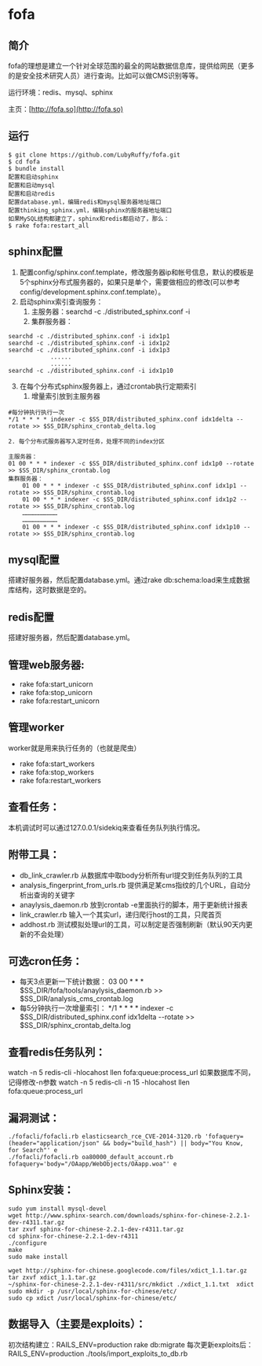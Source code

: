 fofa
==

简介
---
fofa的理想是建立一个针对全球范围的最全的网站数据信息库，提供给网民（更多的是安全技术研究人员）进行查询。比如可以做CMS识别等等。

运行环境：redis、mysql、sphinx

主页：[http://fofa.so](http://fofa.so)

运行
---
```
$ git clone https://github.com/LubyRuffy/fofa.git
$ cd fofa
$ bundle install
配置和启动sphinx
配置和启动mysql
配置和启动redis
配置database.yml，编辑redis和mysql服务器地址端口
配置thinking_sphinx.yml，编辑sphinx的服务器地址端口
如果MySQL结构都建立了，sphinx和redis都启动了，那么：
$ rake fofa:restart_all
```

sphinx配置
---
1. 配置config/sphinx.conf.template，修改服务器ip和帐号信息，默认的模板是5个sphinx分布式服务器的，如果只是单个，需要做相应的修改(可以参考config/development.sphinx.conf.template）。
2. 启动sphinx索引查询服务：
    1. 主服务器：searchd -c ./distributed_sphinx.conf -i
    2. 集群服务器：
```
searchd -c ./distributed_sphinx.conf -i idx1p1
searchd -c ./distributed_sphinx.conf -i idx1p2
searchd -c ./distributed_sphinx.conf -i idx1p3
            ......
            ......
searchd -c ./distributed_sphinx.conf -i idx1p10
```
3. 在每个分布式sphinx服务器上，通过crontab执行定期索引
    1. 增量索引放到主服务器
```
#每分钟执行执行一次
*/1 * * * * indexer -c $SS_DIR/distributed_sphinx.conf idx1delta --rotate >> $SS_DIR/sphinx_crontab_delta.log
```
    2. 每个分布式服务器写入定时任务，处理不同的index分区
```
主服务器：
01 00 * * * indexer -c $SS_DIR/distributed_sphinx.conf idx1p0 --rotate >> $SS_DIR/sphinx_crontab.log
集群服务器：
    01 00 * * * indexer -c $SS_DIR/distributed_sphinx.conf idx1p1 --rotate >> $SS_DIR/sphinx_crontab.log
    01 00 * * * indexer -c $SS_DIR/distributed_sphinx.conf idx1p2 --rotate >> $SS_DIR/sphinx_crontab.log
    …………………………
    …………………………
    01 00 * * * indexer -c $SS_DIR/distributed_sphinx.conf idx1p10 --rotate >> $SS_DIR/sphinx_crontab.log
```

mysql配置
---
搭建好服务器，然后配置database.yml。通过rake db:schema:load来生成数据库结构，这时数据是空的。

redis配置
---
搭建好服务器，然后配置database.yml。


管理web服务器:
---
* rake fofa:start_unicorn
* rake fofa:stop_unicorn
* rake fofa:restart_unicorn

管理worker
---
worker就是用来执行任务的（也就是爬虫）

* rake fofa:start_workers
* rake fofa:stop_workers
* rake fofa:restart_workers

查看任务：
---
本机调试时可以通过127.0.0.1/sidekiq来查看任务队列执行情况。


附带工具：
---
* db_link_crawler.rb 从数据库中取body分析所有url提交到任务队列的工具
* analysis_fingerprint_from_urls.rb 提供满足某cms指纹的几个URL，自动分析出查询的关键字
* anaylysis_daemon.rb 放到crontab -e里面执行的脚本，用于更新统计报表
* link_crawler.rb 输入一个其实url，递归爬行host的工具，只爬首页
* addhost.rb 测试模拟处理url的工具，可以制定是否强制刷新（默认90天内更新的不会处理）

可选cron任务：
---
* 每天3点更新一下统计数据：
    03 00 * * * $SS_DIR/fofa/tools/anaylysis_daemon.rb >> $SS_DIR/analysis_cms_crontab.log
* 每5分钟执行一次增量索引：
    */1 * * * * indexer -c $SS_DIR/distributed_sphinx.conf idx1delta --rotate >> $SS_DIR/sphinx_crontab_delta.log

查看redis任务队列：
---
watch -n 5 redis-cli -hlocahost llen fofa:queue:process_url
如果数据库不同，记得修改-n参数
watch -n 5 redis-cli -n 15 -hlocahost llen fofa:queue:process_url


漏洞测试：
---
```
./fofacli/fofacli.rb elasticsearch_rce_CVE-2014-3120.rb 'fofaquery=(header="application/json" && body="build_hash") || body="You Know, for Search"' e
./fofacli/fofacli.rb oa80000_default_account.rb fofaquery='body="/OAapp/WebObjects/OAapp.woa"' e
```

Sphinx安装：
---
```
sudo yum install mysql-devel
wget http://www.sphinx-search.com/downloads/sphinx-for-chinese-2.2.1-dev-r4311.tar.gz
tar zxvf sphinx-for-chinese-2.2.1-dev-r4311.tar.gz
cd sphinx-for-chinese-2.2.1-dev-r4311
./configure
make
sudo make install

wget http://sphinx-for-chinese.googlecode.com/files/xdict_1.1.tar.gz
tar zxvf xdict_1.1.tar.gz
~/sphinx-for-chinese-2.2.1-dev-r4311/src/mkdict ./xdict_1.1.txt  xdict
sudo mkdir -p /usr/local/sphinx-for-chinese/etc/
sudo cp xdict /usr/local/sphinx-for-chinese/etc/
```

数据导入（主要是exploits）：
---
初次结构建立：RAILS_ENV=production rake db:migrate
每次更新exploits后：
RAILS_ENV=production ./tools/import_exploits_to_db.rb